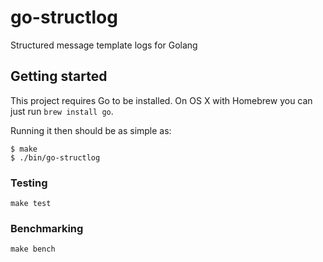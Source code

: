 # go-structlog

Structured message template logs for Golang

## Getting started

This project requires Go to be installed. On OS X with Homebrew you can just run `brew install go`.

Running it then should be as simple as:

```console
$ make
$ ./bin/go-structlog
```

### Testing

``make test``

### Benchmarking

``make bench``
